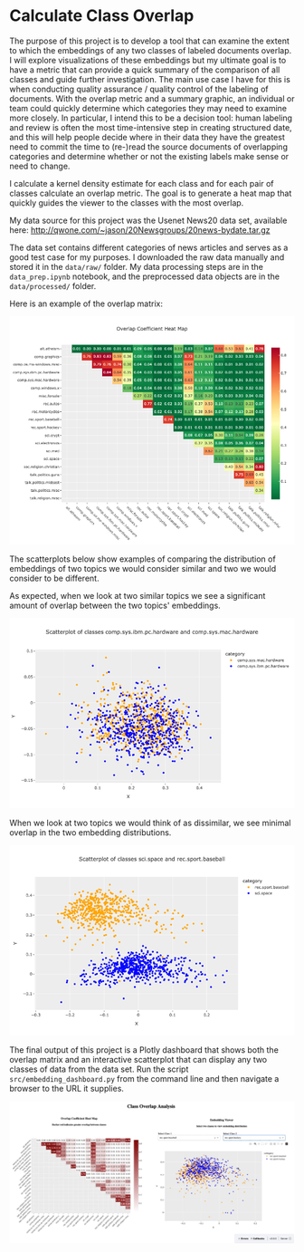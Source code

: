# Calculate Class Overlap
The purpose of this project is to develop a tool that can examine the extent to which the embeddings of any two classes of labeled documents overlap. I will explore visualizations of these embeddings but my ultimate goal is to have a metric that can provide a quick summary of the comparison of all classes and guide further investigation. The main use case I have for this is when conducting quality assurance / quality control of the labeling of documents. With the overlap metric and a summary graphic, an individual or team could quickly determine which categories they may need to examine more closely. In particular, I intend this to be a decision tool: human labeling and review is often the most time-intensive step in creating structured date, and this will help people decide where in their data they have the greatest need to commit the time to (re-)read the source documents of overlapping categories and determine whether or not the existing labels make sense or need to change.

I calculate a kernel density estimate for each class and for each pair of classes calculate an overlap metric. The goal is to generate a heat map that quickly guides the viewer to the classes with the most overlap.

My data source for this project was the Usenet News20 data set, available here:
http://qwone.com/~jason/20Newsgroups/20news-bydate.tar.gz

The data set contains different categories of news articles and serves as a good test case for my purposes. I downloaded the raw data manually and stored it in the `data/raw/` folder. My data processing steps are in the `data_prep.ipynb` notebook, and the preprocessed data objects are in the `data/processed/` folder. 

Here is an example of the overlap matrix:

![Overlap Coefficient Matrix](results/overlap_matrix.png)

The scatterplots below show examples of comparing the distribution of embeddings of two topics we would consider similar and two we would consider to be different.

As expected, when we look at two similar topics we see a significant amount of overlap between the two topics' embeddings.

![Scatterplot of Two Similar Topics](results/scatterplot_similar_topics.png)

When we look at two topics we would think of as dissimilar, we see minimal overlap in the two embedding distributions.

![Scatterplot of Two Dissimilar Topics](results/scatterplot_different_topics.png)

The final output of this project is a Plotly dashboard that shows both the overlap matrix and an interactive scatterplot that can display any two classes of data from the data set. Run the script `src/embedding_dashboard.py` from the command line and then navigate a browser to the URL it supplies.

![](results/class_overlap_analysis_dashboard.gif)
